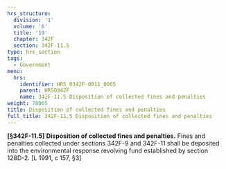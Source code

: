 ```yaml
---
hrs_structure:
  division: '1'
  volume: '6'
  title: '19'
  chapter: 342F
  section: 342F-11.5
type: hrs_section
tags:
  - Government
menu:
  hrs:
    identifier: HRS_0342F-0011_0005
    parent: HRS0342F
    name: 342F-11.5 Disposition of collected fines and penalties
weight: 78065
title: Disposition of collected fines and penalties
full_title: 342F-11.5 Disposition of collected fines and penalties
---
```

**[§342F-11.5]** **Disposition of collected fines and penalties.** Fines and penalties collected under sections 342F-9 and 342F-11 shall be deposited into the environmental response revolving fund established by section 128D-2\. [L 1991, c 157, §3]